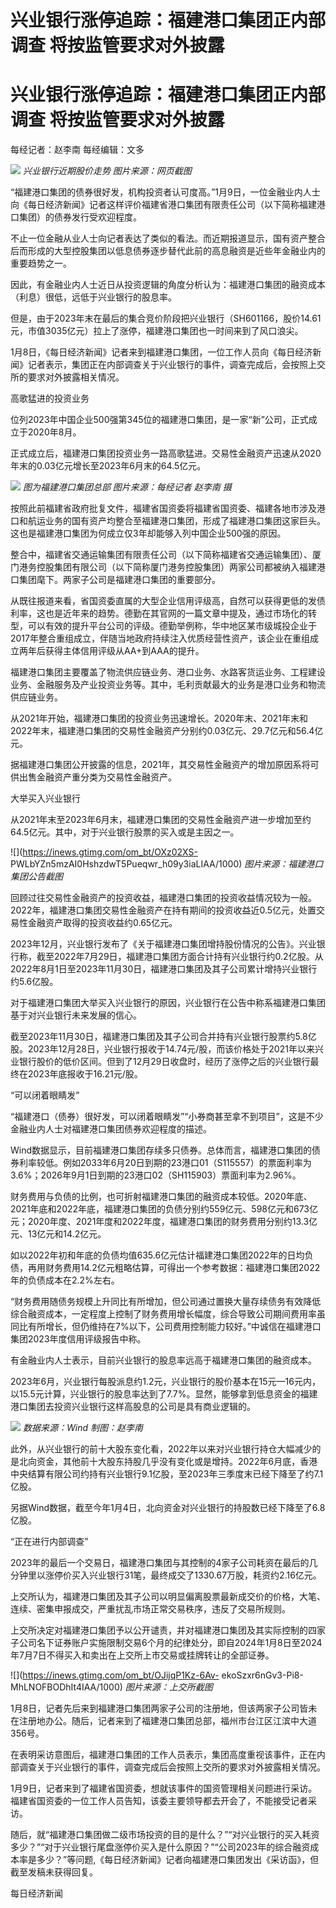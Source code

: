 # 兴业银行涨停追踪：福建港口集团正内部调查 将按监管要求对外披露

# 兴业银行涨停追踪：福建港口集团正内部调查 将按监管要求对外披露

每经记者：赵李南 每经编辑：文多

![](https://inews.gtimg.com/om_bt/OMgLFqPRX9s-4QBCXN4lMqNgVL-h0Yqms8gJzkurVIfO4AA/1000)
_兴业银行近期股价走势 图片来源：网页截图_

“福建港口集团的债券很好发，机构投资者认可度高。”1月9日，一位金融业内人士向《每日经济新闻》记者这样评价福建省港口集团有限责任公司（以下简称福建港口集团）的债券发行受欢迎程度。

不止一位金融从业人士向记者表达了类似的看法。而近期报道显示，国有资产整合后而形成的大型控股集团以低息债券逐步替代此前的高息融资是近些年金融业内的重要趋势之一。

因此，有金融业内人士近日从投资逻辑的角度分析认为：福建港口集团的融资成本（利息）很低，远低于兴业银行的股息率。

但是，由于2023年末在最后的集合竞价阶段把兴业银行（SH601166，股价14.61元，市值3035亿元）拉上了涨停，福建港口集团也一时间来到了风口浪尖。

1月8日，《每日经济新闻》记者来到福建港口集团，一位工作人员向《每日经济新闻》记者表示，集团正在内部调查关于兴业银行的事件，调查完成后，会按照上交所的要求对外披露相关情况。

高歌猛进的投资业务

位列2023年中国企业500强第345位的福建港口集团，是一家“新”公司，正式成立于2020年8月。

正式成立后，福建港口集团投资业务一路高歌猛进。交易性金融资产迅速从2020年末的0.03亿元增长至2023年6月末的64.5亿元。

![](https://inews.gtimg.com/om_bt/O9j6M8xTCspSDcybNVzomn4ngOzdgx3j5j6CBIfd8fWk0AA/1000)
_图为福建港口集团总部 图片来源：每经记者 赵李南 摄_

按照此前福建省政府批复文件，福建省国资委将福建省国资委、福建各地市涉及港口和航运业务的国有资产均整合至福建港口集团，形成了福建港口集团这家巨头。这也是福建港口集团为何成立仅3年却能够入列中国企业500强的原因。

整合中，福建省交通运输集团有限责任公司（以下简称福建省交通运输集团）、厦门港务控股集团有限公司（以下简称厦门港务控股集团）两家公司都被纳入福建港口集团麾下。两家子公司是福建港口集团的重要部分。

从既往报道来看，省国资委直属的大型企业信用评级高，自然可以获得更低的发债利率，这也是近年来的趋势。德勤在其官网的一篇文章中提及，通过市场化的转型，可以有效的提升平台公司的评级。德勤举例称，华中地区某市级城投企业于2017年整合重组成立，伴随当地政府持续注入优质经营性资产，该企业在重组成立两年后获得主体信用评级从AA+到AAA的提升。

福建港口集团主要覆盖了物流供应链业务、港口业务、水路客货运业务、工程建设业务、金融服务及产业投资业务等。其中，毛利贡献最大的业务是港口业务和物流供应链业务。

从2021年开始，福建港口集团的投资业务迅速增长。2020年末、2021年末和2022年末，福建港口集团的交易性金融资产分别约0.03亿元、29.7亿元和56.4亿元。

据福建港口集团公开披露的信息，2021年，其交易性金融资产的增加原因系将可供出售金融资产重分类为交易性金融资产。

大举买入兴业银行

从2021年末至2023年6月末，福建港口集团的交易性金融资产进一步增加至约64.5亿元。其中，对于兴业银行股票的买入或是主因之一。

![](https://inews.gtimg.com/om_bt/OXz02XS-
PWLbYZn5mzAI0HshzdwT5Pueqwr_h09y3iaLIAA/1000) _图片来源：福建港口集团公告截图_

回顾过往交易性金融资产的投资收益，福建港口集团的投资收益情况较为一般。2022年，福建港口集团交易性金融资产在持有期间的投资收益近0.5亿元，处置交易性金融资产取得的投资收益约0.65亿元。

2023年12月，兴业银行发布了《关于福建港口集团增持股份情况的公告》。兴业银行称，截至2022年7月29日，福建港口集团方面合计持有兴业银行约0.2亿股。从2022年8月1日至2023年11月30日，福建港口集团及其子公司累计增持兴业银行约5.6亿股。

对于福建港口集团大举买入兴业银行的原因，兴业银行在公告中称系福建港口集团基于对兴业银行未来发展的信心。

截至2023年11月30日，福建港口集团及其子公司合并持有兴业银行股票约5.8亿股。2023年12月28日，兴业银行报收于14.74元/股，而该价格处于2021年以来兴业银行股价的低价区间。但到了12月29日收盘时，经历了涨停之后的兴业银行最终在2023年底报收于16.21元/股。

“可以闭着眼睛发”

“福建港口（债券）很好发，可以闭着眼睛发”“小券商甚至拿不到项目”，这是不少金融业内人士对福建港口集团债券欢迎程度的描述。

Wind数据显示，目前福建港口集团存续多只债券。总体而言，福建港口集团的债券利率较低。例如2033年6月20日到期的23港口01（S115557）的票面利率为3.6%；2026年9月1日到期的23港口02（SH115903）票面利率为2.96%。

财务费用与负债的比例，也可折射福建港口集团的融资成本较低。2020年底、2021年底和2022年底，福建港口集团的负债分别约559亿元、598亿元和673亿元；2020年度、2021年度和2022年度，福建港口集团的财务费用分别约13.3亿元、13亿元和14.2亿元。

如以2022年初和年底的负债均值635.6亿元估计福建港口集团2022年的日均负债，再用财务费用14.2亿元粗略估算，可得出一个参考数据：福建港口集团2022年的负债成本在2.2%左右。

“财务费用随债务规模上升同比有所增加，但公司通过置换大量存续债务有效降低综合融资成本，一定程度上控制了财务费用增长幅度，综合导致公司期间费用率虽同比有所增长，但仍维持在7%以下，公司费用控制能力较好。”中诚信在福建港口集团2023年度信用评级报告中称。

有金融业内人士表示，目前兴业银行的股息率远高于福建港口集团的融资成本。

2023年6月，兴业银行每股派息约1.2元，兴业银行的股价基本在15元—16元内，以15.5元计算，兴业银行的股息率达到了7.7%。显然，能够拿到低息资金的福建港口集团去投资兴业银行这样高股息的公司是具有商业逻辑的。

![](https://inews.gtimg.com/om_bt/O3ud1DAfbKjcpNxezQ9Lf6QY1j-EmlwRpRBakAWhZnrmoAA/1000)
_数据来源：Wind 制图：赵李南_

此外，从兴业银行的前十大股东变化看，2022年以来对兴业银行持仓大幅减少的是北向资金，其他前十大股东持股几乎没有变化或是增持。2022年6月底，香港中央结算有限公司约持有兴业银行9.1亿股，至2023年三季度末已经下降至了约7.1亿股。

另据Wind数据，截至今年1月4日，北向资金对兴业银行的持股数已经下降至了6.8亿股。

“正在进行内部调查”

2023年的最后一个交易日，福建港口集团与其控制的4家子公司耗资在最后的几分钟里以涨停价买入兴业银行31笔，最终成交了1330.67万股，耗资约2.16亿元。

上交所认为，福建港口集团及其子公司以明显偏离股票最新成交价的价格，大笔、连续、密集申报成交，严重扰乱市场正常交易秩序，违反了交易所规则。

上交所决定对福建港口集团予以公开谴责，并对福建港口集团及其实际控制的四家子公司名下证券账户实施限制交易6个月的纪律处分，即自2024年1月8日至2024年7月7日不得买入和卖出在上交所上市交易或挂牌转让的全部证券。

![](https://inews.gtimg.com/om_bt/OJijqP1Kz-6Av-
ekoSzxr6nGv3-Pi8-MhLNOFBODhIt4IAA/1000) _图片来源：上交所截图_

1月8日，记者先后来到福建港口集团两家子公司的注册地，但该两家子公司皆未在注册地办公。随后，记者来到了福建港口集团总部，福州市台江区江滨中大道356号。

在表明采访意图后，福建港口集团的工作人员表示，集团高度重视该事件，正在内部调查关于兴业银行的事件，调查完成后会按照上交所的要求对外披露相关情况。

1月9日，记者来到了福建省国资委，想就该事件的国资管理相关问题进行采访。福建省国资委的一位工作人员告知，该委主要领导都去开会了，不能接受记者采访。

随后，就“福建港口集团做二级市场投资的目的是什么？”“对兴业银行的买入耗资多少？”“对于兴业银行尾盘涨停价买入是什么原因？”“公司2023年的综合融资成本率是多少？”等问题,《每日经济新闻》记者向福建港口集团发出《采访函》，但截至发稿未获得回复。

每日经济新闻


